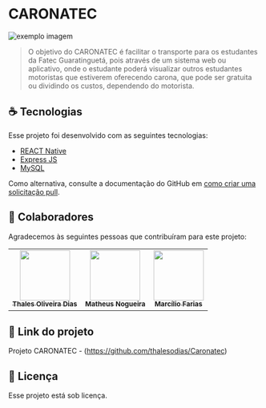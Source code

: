 # CARONATEC

<img src="exemplo-image.png" alt="exemplo imagem">

> O objetivo do CARONATEC é facilitar o transporte para os estudantes da Fatec Guaratinguetá, pois através de um sistema web ou aplicativo, onde o estudante poderá visualizar outros estudantes motoristas que estiverem oferecendo carona, que pode ser gratuita ou dividindo os custos, dependendo do motorista.

## ☕ Tecnologias

Esse projeto foi desenvolvido com as seguintes tecnologias:

- [REACT Native](https://reactnative.dev)
- [Express JS](https://expressjs.com)
- [MySQL](https://www.mysql.com/)


Como alternativa, consulte a documentação do GitHub em [como criar uma solicitação pull](https://help.github.com/en/github/collaborating-with-issues-and-pull-requests/creating-a-pull-request).

## 🤝 Colaboradores

Agradecemos às seguintes pessoas que contribuíram para este projeto:

<table>
  <tr>
    <td align="center">
      <a href="https://github.com/thalesodias">
        <img src="https://scontent.fsjk2-1.fna.fbcdn.net/v/t1.6435-9/77074890_2774073935990183_3150602787880960000_n.jpg?_nc_cat=102&ccb=1-3&_nc_sid=09cbfe&_nc_ohc=tJiSIwBJQLsAX-HXiTX&tn=cj49ufRkA-Aer-9Q&_nc_ht=scontent.fsjk2-1.fna&oh=6f39b8cfca3a4e66f3bdfec3c530e01a&oe=60EA1811" width="100px;"/><br>
        <sub>
          <b>Thales Oliveira Dias</b>
        </sub>
      </a>
    </td>
    <td align="center">
      <a href="https://github.com/matheusnog">
        <img src=https://i.imgur.com/alARznM.jpg" width="100px;"/><br>
        <sub>
          <b>Matheus Nogueira</b>
        </sub>
      </a>
    </td>
    <td align="center">
      <a href="#">
        <img src="https://i.imgur.com/ENr0JC3.png" width="100px;"/><br>
        <sub>
          <b>Marcílio Farias</b>
        </sub>
      </a>
    </td>
  </tr>
</table>
                                                                 
## 📎 Link do projeto

Projeto CARONATEC - (https://github.com/thalesodias/Caronatec)
                                                                 
## 📝 Licença

Esse projeto está sob licença.
